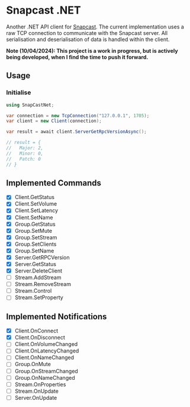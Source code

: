 # Snapcast .NET

Another .NET API client for [Snapcast](https://github.com/badaix/snapcast).  The current implementation uses a raw TCP connection to communicate with the Snapcast server.  All serialisation and deserialisation of data is handled within the client.

**Note (10/04/2024): This project is a work in progress, but is actively being developed, when I find the time to push it forward.**


## Usage

### Initialise

``` c#
using SnapCastNet;

var connection = new TcpConnection("127.0.0.1", 1705);
var client = new Client(connection);

var result = await client.ServerGetRpcVersionAsync();

// result = {
//   Major: 2,
//   Minor: 0,
//   Patch: 0
// }
```

## Implemented Commands

- [x] Client.GetStatus
- [x] Client.SetVolume
- [x] Client.SetLatency
- [x] Client.SetName
- [x] Group.GetStatus
- [x] Group.SetMute
- [x] Group.SetStream
- [x] Group.SetClients
- [x] Group.SetName
- [x] Server.GetRPCVersion
- [x] Server.GetStatus
- [x] Server.DeleteClient
- [ ] Stream.AddStream
- [ ] Stream.RemoveStream
- [ ] Stream.Control
- [ ] Stream.SetProperty

## Implemented Notifications

- [x] Client.OnConnect
- [x] Client.OnDisconnect
- [ ] Client.OnVolumeChanged
- [ ] Client.OnLatencyChanged
- [ ] Client.OnNameChanged
- [ ] Group.OnMute
- [ ] Group.OnStreamChanged
- [ ] Group.OnNameChanged
- [ ] Stream.OnProperties
- [ ] Stream.OnUpdate
- [ ] Server.OnUpdate
